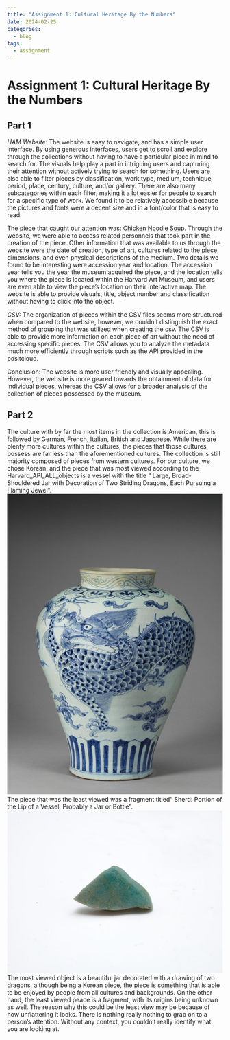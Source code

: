 ```yaml
---
title: "Assignment 1: Cultural Heritage By the Numbers"
date: 2024-02-25
categories:
  - blog 
tags:
  - assignment
---
```


# Assignment 1: Cultural Heritage By the Numbers
## **Part 1**

*HAM Website:*
The website is easy to navigate, and has a simple user interface. By using generous interfaces, users get to scroll and explore through the collections without having to have a particular piece in mind to search for. The visuals help play a part in intriguing users and capturing their attention without actively trying to search for something. Users are also able to filter pieces by classification, work type, medium, technique, period, place, century, culture, and/or gallery. There are also many subcategories within each filter, making it a lot easier for people to search for a specific type of work. We found it to be relatively accessible because the pictures and fonts were a decent size and in a font/color that is easy to read. 

The piece that caught our attention was: [Chicken Noodle Soup](https://harvardartmuseums.org/collections/object/262968?position=262968). Through the website, we were able to access related personnels that took part in the creation of the piece. Other information that was available to us through the website were the date of creation, type of art, cultures related to the piece, dimensions, and even physical descriptions of the medium. Two details we found to be interesting were accession year and location. The accession year tells you the year the museum acquired the piece, and the location tells you where the piece is located within the Harvard Art Museum, and users are even able to view the piece’s location on their interactive map. The website is able to provide visuals, title, object number and classification without having to click into the object. 

*CSV:*
The organization of pieces within the CSV files seems more structured when compared to the website, however, we couldn’t distinguish the exact method of grouping that was utilized when creating the csv. The CSV is able to provide more information on each piece of art without the need of accessing specific pieces. The CSV allows you to analyze the metadata much more efficiently through scripts such as the API provided in the positcloud. 

Conclusion:
The website is more user friendly and visually appealing. However, the website is more geared towards the obtainment of data for individual pieces, whereas the CSV allows for a broader analysis of the collection of pieces possessed by the museum. 

## **Part 2**

The culture with by far the most items in the collection is American, this is followed by German, French, Italian, British and Japanese. While there are plenty more cultures within the cultures, the pieces that those cultures possess are far less than the aforementioned cultures. The collection is still majority composed of pieces from western cultures. For our culture, we chose Korean, and the piece that was most viewed according to the Harvard_API_ALL_objects is a vessel with the title “ Large, Broad-Shouldered Jar with Decoration of Two Striding Dragons, Each Pursuing a Flaming Jewel”. ![Vessel](/assets/images/vessel.jpeg) The piece that was the least viewed was a fragment titled“ Sherd: Portion of the Lip of a Vessel, Probably a Jar or Bottle”. ![Fragment](/assets/images/fragment.jpeg) The most viewed object is a beautiful jar decorated with a drawing of two dragons, although being a Korean piece, the piece is something that is able to be enjoyed by people from all cultures and backgrounds. On the other hand, the least viewed peace is a fragment, with its origins being unknown as well. The reason why this could be the least view may be because of how unflattering it looks. There is nothing really nothing to grab on to a person’s attention. Without any context, you couldn’t really identify what you are looking at. 

	

